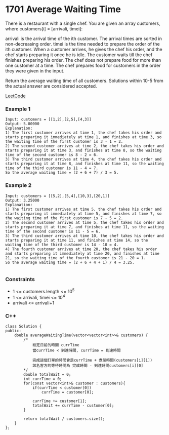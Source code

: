 # 1701 Average Waiting Time

There is a restaurant with a single chef. You are given an array customers, where customers[i] = [arrivali, timei]:

arrivali is the arrival time of the ith customer. The arrival times are sorted in non-decreasing order.
timei is the time needed to prepare the order of the ith customer.
When a customer arrives, he gives the chef his order, and the chef starts preparing it once he is idle. The customer waits till the chef finishes preparing his order. The chef does not prepare food for more than one customer at a time. The chef prepares food for customers in the order they were given in the input.

Return the average waiting time of all customers. Solutions within 10-5 from the actual answer are considered accepted.

[LeetCode](https://leetcode.cn/problems/maximum-binary-string-after-change/description/)

### Example 1

```
Input: customers = [[1,2],[2,5],[4,3]]
Output: 5.00000
Explanation:
1) The first customer arrives at time 1, the chef takes his order and starts preparing it immediately at time 1, and finishes at time 3, so the waiting time of the first customer is 3 - 1 = 2.
2) The second customer arrives at time 2, the chef takes his order and starts preparing it at time 3, and finishes at time 8, so the waiting time of the second customer is 8 - 2 = 6.
3) The third customer arrives at time 4, the chef takes his order and starts preparing it at time 8, and finishes at time 11, so the waiting time of the third customer is 11 - 4 = 7.
So the average waiting time = (2 + 6 + 7) / 3 = 5.
```

### Example 2

```
Input: customers = [[5,2],[5,4],[10,3],[20,1]]
Output: 3.25000
Explanation:
1) The first customer arrives at time 5, the chef takes his order and starts preparing it immediately at time 5, and finishes at time 7, so the waiting time of the first customer is 7 - 5 = 2.
2) The second customer arrives at time 5, the chef takes his order and starts preparing it at time 7, and finishes at time 11, so the waiting time of the second customer is 11 - 5 = 6.
3) The third customer arrives at time 10, the chef takes his order and starts preparing it at time 11, and finishes at time 14, so the waiting time of the third customer is 14 - 10 = 4.
4) The fourth customer arrives at time 20, the chef takes his order and starts preparing it immediately at time 20, and finishes at time 21, so the waiting time of the fourth customer is 21 - 20 = 1.
So the average waiting time = (2 + 6 + 4 + 1) / 4 = 3.25.
 
```


### Constraints

* 1 <= customers.length <= 10<sup>5</sup>
* 1 <= arrivali, timei <= 10<sup>4</sup>
* arrivali <= arrivali+1


### C++ 

```
class Solution {
public:
    double averageWaitingTime(vector<vector<int>>& customers) {
        /*
            給定目前的時間 currTime
            當currTime < 到達時間, currTime = 到達時間

            完成這個訂單的時間會是currTime + 煮菜時間(customers[i][1])
            該名客方的等待時間為 完成時間 - 到達時間customers[i][0]
        */
        double totalWait = 0;
        int currTime = 0;
        for(const vector<int>& customer : customers){
            if(currTime < customer[0])
                currTime = customer[0];
            
            currTime += customer[1];
            totalWait += currTime - customer[0];
        }

        return totalWait / customers.size();        
    }
};
```